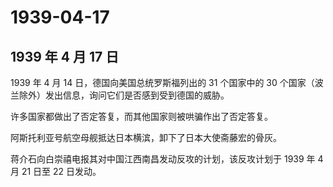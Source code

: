 # 1939-04-17

## 1939 年 4 月 17 日

1939 年 4 月 14 日，德国向美国总统罗斯福列出的 31 个国家中的 30
个国家（波兰除外）发出信息，询问它们是否感到受到德国的威胁。

许多国家都做出了否定答复，而其他国家则被哄骗作出了否定答复。

阿斯托利亚号航空母舰抵达日本横滨，卸下了日本大使斋藤宏的骨灰。

蒋介石向白崇禧电报其对中国江西南昌发动反攻的计划，该反攻计划于 1939 年 4
月 21 日至 22 日发动。

